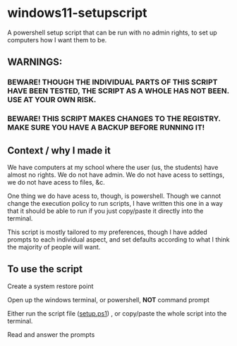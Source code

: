 # windows11-setupscript
A powershell setup script that can be run with no admin rights, to set up computers how I want them to be.

## WARNINGS:

### BEWARE! THOUGH THE INDIVIDUAL PARTS OF THIS SCRIPT HAVE BEEN TESTED, THE SCRIPT AS A WHOLE HAS NOT BEEN. USE AT YOUR OWN RISK.

### BEWARE! THIS SCRIPT MAKES CHANGES TO THE REGISTRY. MAKE SURE YOU HAVE A BACKUP BEFORE RUNNING IT!

## Context / why I made it

We have computers at my school where the user (us, the students) have almost no rights. We do not have admin. We do not have acess to settings, we do not have acess to files, &c.

One thing we do have acess to, though, is powershell. Though we cannot change the execution policy to run scripts, I have written this one in a way that it should be able to run if you just copy/paste it directly into the terminal.

This script is mostly tailored to my preferences, though I have added prompts to each individual aspect, and set defaults according to what I think the majority of people will want.

## To use the script

Create a system restore point

Open up the windows terminal, or powershell, **NOT** command prompt

Either run the script file ([setup.ps1](https://github.com/starchyunderscore/windows11-setupscript/blob/main/setup.ps1)) , or copy/paste the whole script into the terminal.

Read and answer the prompts

